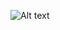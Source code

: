 ![Alt text](https://spotify-recently-played-readme.vercel.app/api?user=314rvqem6oemkjujjxfbg3mxez5i)
